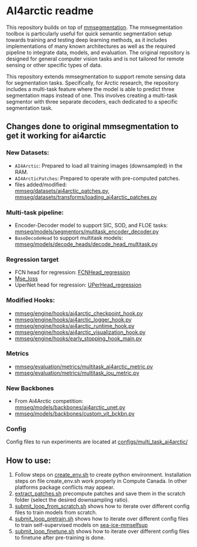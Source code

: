 # AI4arctic readme

This repository builds on top of [mmsegmentation](https://github.com/open-mmlab/mmsegmentation.git). The mmsegmentation toolbox is particularly useful for quick semantic segmentation setup towards training and testing deep learning methods, as it includes implementations of many known architectures as well as the required pipeline to integrate data, models, and evaluation. The original repository is designed for general computer vision tasks and is not tailored for remote sensing or other specific types of data.

This repository extends mmsegmentation to support remote sensing data for segmentation tasks. Specifically, for Arctic research, the repository includes a multi-task feature where the model is able to predict three segmentation maps instead of one. This involves creating a multi-task segmentor with three separate decoders, each dedicated to a specific segmentation task.

## Changes done to original mmsegmentation to get it working for ai4arctic

### New Datasets:
- `AI4Arctic`: Prepared to load all training images (downsampled) in the RAM.
- `AI4ArcticPatches`: Prepared to operate with pre-computed patches.
- files added/modified: <br>
[mmseg/datasets/ai4arctic_patches.py](mmseg/datasets/ai4arctic_patches.py), [mmseg/datasets/transforms/loading_ai4arctic_patches.py](mmseg/datasets/transforms/loading_ai4arctic_patches.py)

### Multi-task pipeline:
- Encoder-Decoder model to support SIC, SOD, and FLOE tasks: [mmseg/models/segmentors/mutitask_encoder_decoder.py](mmseg/models/segmentors/mutitask_encoder_decoder.py)
- `BaseDecodeHead` to support multitask models: [mmseg/models/decode_heads/decode_head_multitask.py](mmseg/models/decode_heads/decode_head_multitask.py)

### Regression target
- FCN head for regression: [FCNHead_regression](https://github.com/Fernando961226/sea-ice-mmseg/blob/e66a789fc8d7e5a320b39dccf748dd6965b668f4/mmseg/models/decode_heads/fcn_head.py#L104)
- [Mse_loss](mmseg/models/losses/mse_loss.py)
- UperNet head for regression: [UPerHead_regression](https://github.com/Fernando961226/sea-ice-mmseg/blob/e66a789fc8d7e5a320b39dccf748dd6965b668f4/mmseg/models/decode_heads/uper_head.py#L147C7-L147C26)

### Modified Hooks:
- [mmseg/engine/hooks/ai4arctic_checkpoint_hook.py](mmseg/engine/hooks/ai4arctic_checkpoint_hook.py)
- [mmseg/engine/hooks/ai4arctic_logger_hook.py](mmseg/engine/hooks/ai4arctic_logger_hook.py)
- [mmseg/engine/hooks/ai4arctic_runtime_hook.py](mmseg/engine/hooks/ai4arctic_runtime_hook.py)
- [mmseg/engine/hooks/ai4arctic_visualization_hook.py](mmseg/engine/hooks/ai4arctic_visualization_hook.py)
- [mmseg/engine/hooks/early_stopping_hook_main.py](mmseg/engine/hooks/early_stopping_hook_main.py)

### Metrics
- [mmseg/evaluation/metrics/multitask_ai4arctic_metric.py](mmseg/evaluation/metrics/multitask_ai4arctic_metric.py)
- [mmseg/evaluation/metrics/multitask_iou_metric.py](mmseg/evaluation/metrics/multitask_iou_metric.py)

### New Backbones
- From Ai4Arctic competition: [mmseg/models/backbones/ai4arctic_unet.py](mmseg/models/backbones/ai4arctic_unet.py)
- [mmseg/models/backbones/custom_vit_bckbn.py](mmseg/models/backbones/custom_vit_bckbn.py)

### Config
Config files to run experiments are located at [configs/multi_task_ai4arctic/](configs/multi_task_ai4arctic/)

## How to use:
1. Follow steps on [create_env.sh](computecanada/submit/create_env.sh) to create python environment. Installation steps on file create_env.sh work properly in Compute Canada. In other platforms package conflicts may appear.
2. [extract_patches.sh](computecanada/submit/extract_patches.sh) precompute patches and save them in the scratch folder (select the desired downsampling ratio).
3. [submit_loop_from_scratch.sh](computecanada/submit/submit_loop_from_scratch.sh) shows how to iterate over different config files to train models from scratch.
4. [submit_loop_pretrain.sh](computecanada/submit/submit_loop_pretrain.sh) shows how to iterate over different config files to train self-supervised models on [sea-ice-mmselfsup](https://github.com/jnoat92/sea-ice-mmselfsup.git)
5. [submit_loop_finetune.sh](computecanada/submit/submit_loop_finetune.sh) shows how to iterate over different config files to finetune after pre-training is done.
